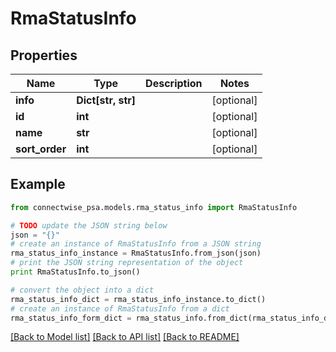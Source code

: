 # RmaStatusInfo


## Properties
Name | Type | Description | Notes
------------ | ------------- | ------------- | -------------
**info** | **Dict[str, str]** |  | [optional] 
**id** | **int** |  | [optional] 
**name** | **str** |  | [optional] 
**sort_order** | **int** |  | [optional] 

## Example

```python
from connectwise_psa.models.rma_status_info import RmaStatusInfo

# TODO update the JSON string below
json = "{}"
# create an instance of RmaStatusInfo from a JSON string
rma_status_info_instance = RmaStatusInfo.from_json(json)
# print the JSON string representation of the object
print RmaStatusInfo.to_json()

# convert the object into a dict
rma_status_info_dict = rma_status_info_instance.to_dict()
# create an instance of RmaStatusInfo from a dict
rma_status_info_form_dict = rma_status_info.from_dict(rma_status_info_dict)
```
[[Back to Model list]](../README.md#documentation-for-models) [[Back to API list]](../README.md#documentation-for-api-endpoints) [[Back to README]](../README.md)


